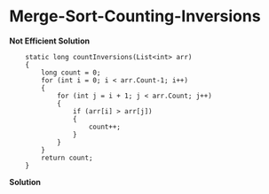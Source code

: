 # Merge-Sort-Counting-Inversions

**Not Efficient Solution**
```
    static long countInversions(List<int> arr)
    {
        long count = 0;
        for (int i = 0; i < arr.Count-1; i++)
        {
            for (int j = i + 1; j < arr.Count; j++)
            {
                if (arr[i] > arr[j])
                {
                    count++;
                }
            }
        }
        return count;
    }
```

**Solution**
```
   
```